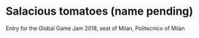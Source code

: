 # Salacious tomatoes (name pending)
Entry for the Global Game Jam 2018, seat of Milan, Politecnico of Milan

